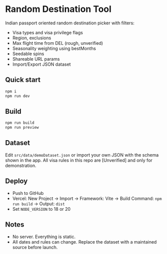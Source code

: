 
# Random Destination Tool

Indian passport oriented random destination picker with filters:
- Visa types and visa privilege flags
- Region, exclusions
- Max flight time from DEL (rough, unverified)
- Seasonality weighting using bestMonths
- Seedable spins
- Shareable URL params
- Import/Export JSON dataset

## Quick start
```bash
npm i
npm run dev
```

## Build
```bash
npm run build
npm run preview
```

## Dataset
Edit `src/data/demoDataset.json` or import your own JSON with the schema shown in the app.
All visa rules in this repo are [Unverified] and only for demonstration.

## Deploy
- Push to GitHub
- Vercel: New Project → Import → Framework: Vite → Build Command: `npm run build` → Output: `dist`
- Set `NODE_VERSION` to 18 or 20

## Notes
- No server. Everything is static.
- All dates and rules can change. Replace the dataset with a maintained source before launch.
